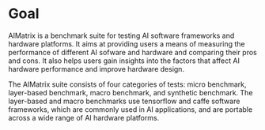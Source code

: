 # Goal
AIMatrix is a benchmark suite for testing AI software frameworks and hardware platforms. It aims at providing users a means of measuring the performance of different AI sofware and hardware and comparing their pros and cons. It also helps users gain insights into the factors that affect AI hardware performance and improve hardware design.

The AIMatrix suite consists of four categories of tests: micro benchmark, layer-based benchmark, macro benchmark, and synthetic benchmark. The layer-based and macro benchmarks use tensorflow and caffe software frameworks, which are commonly used in AI applications, and are portable across a wide range of AI hardware platforms.
